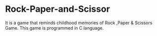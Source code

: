 # Rock-Paper-and-Scissor
It is a game that reminds childhood memories of Rock ,Paper &amp; Scissors Game.
This game is programmed in C language.